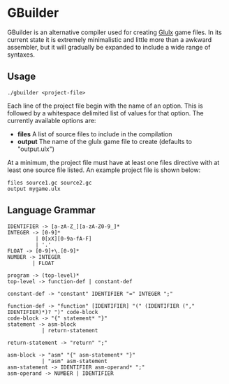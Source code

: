 # GBuilder

GBuilder is an alternative compiler used for creating [Glulx](http://www.eblong.com/zarf/glulx/) game files. In its current state it is extremely minimalistic and little more than a awkward assembler, but it will gradually be expanded to include a wide range of syntaxes.

## Usage

```
./gbuilder <project-file>
```

Each line of the project file begin with the name of an option. This is followed by a whitespace delimited list of values for that option. The currently available options are:

- **files** A list of source files to include in the compilation
- **output** The name of the glulx game file to create (defaults to "output.ulx")

At a minimum, the project file must have at least one files directive with at least one source file listed. An example project file is shown below:

```
files source1.gc source2.gc
output mygame.ulx
```

## Language Grammar

```
IDENTIFIER -> [a-zA-Z_][a-zA-Z0-9_]*
INTEGER -> [0-9]* 
         | 0[xX][0-9a-fA-F] 
         | '.'
FLOAT -> [0-9]+\.[0-9]*
NUMBER -> INTEGER 
        | FLOAT

program -> (top-level)*
top-level -> function-def | constant-def

constant-def -> "constant" IDENTIFIER "=" INTEGER ";"

function-def -> "function" [IDENTIFIER] "(" (IDENTIFIER ("," IDENTIFIER)*)? ")" code-block
code-block -> "{" statement* "}"
statement -> asm-block 
           | return-statement

return-statement -> "return" ";"

asm-block -> "asm" "{" asm-statement* "}" 
           | "asm" asm-statement
asm-statement -> IDENTIFIER asm-operand* ";"
asm-operand -> NUMBER | IDENTIFIER
```
